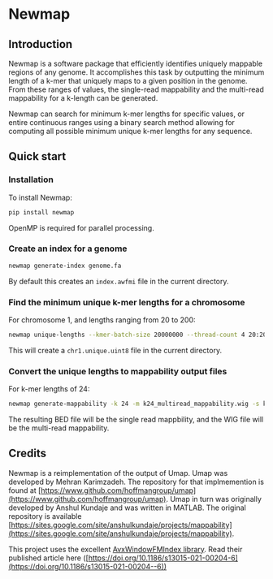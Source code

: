 # Newmap

## Introduction

Newmap is a software package that efficiently identifies uniquely mappable
regions of any genome. It accomplishes this task by outputting the minimum
length of a k-mer that uniquely maps to a given position in the genome. From
these ranges of values, the single-read mappability and the multi-read
mappability for a k-length can be generated.

Newmap can search for minimum k-mer lengths for specific values, or entire
continuous ranges using a binary search method allowing for computing all
possible minimum unique k-mer lengths for any sequence.


## Quick start

### Installation
To install Newmap:
```python
pip install newmap
```
OpenMP is required for parallel processing.

### Create an index for a genome
```bash
newmap generate-index genome.fa
```
By default this creates an `index.awfmi` file in the current directory.

### Find the minimum unique k-mer lengths for a chromosome
For chromosome 1, and lengths ranging from 20 to 200:
```bash
newmap unique-lengths --kmer-batch-size 20000000 --thread-count 4 20:200 index.awfmi chr1.fna.gz
```
This will create a `chr1.unique.uint8` file in the current directory.

### Convert the unique lengths to mappability output files
For k-mer lengths of 24:
```bash
newmap generate-mappability -k 24 -m k24_multiread_mappability.wig -s k24_singleread_mappability.bed chr1.unique.uint8
```
The resulting BED file will be the single read mappbility, and the WIG file will be the multi-read mappability.


Credits
-------
Newmap is a reimplementation of the output of Umap. Umap was developed by Mehran Karimzadeh.
The repository for that implmemention is found at [https://www.github.com/hoffmangroup/umap](https://www.github.com/hoffmangroup/umap).
Umap in turn was originally developed by Anshul Kundaje and was written in MATLAB.
The original repository is available [https://sites.google.com/site/anshulkundaje/projects/mappability](https://sites.google.com/site/anshulkundaje/projects/mappability).

This project uses the excellent [AvxWindowFMIndex
library](https://github.com/TravisWheelerLab/AvxWindowFmIndex). Read their
published article here
([https://doi.org/10.1186/s13015-021-00204-6](https://doi.org/10.1186/s13015-021-00204--6))
